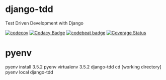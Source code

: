 # django-tdd
Test Driven Development with Django

[![codecov](https://codecov.io/gh/daenamkim/django-tdd/branch/master/graph/badge.svg)](https://codecov.io/gh/daenamkim/django-tdd)
[![Codacy Badge](https://api.codacy.com/project/badge/Grade/7cdbd43c7d21427085739f79c453b6a3)](https://www.codacy.com/app/daenam.kim/django-tdd?utm_source=github.com&amp;utm_medium=referral&amp;utm_content=daenamkim/django-tdd&amp;utm_campaign=Badge_Grade)
[![codebeat badge](https://codebeat.co/badges/ca0c7b9c-5241-4349-9026-a9939224453c)](https://codebeat.co/projects/github-com-daenamkim-django-tdd-master)
[![Coverage Status](https://coveralls.io/repos/github/daenamkim/django-tdd/badge.svg?branch=master)](https://coveralls.io/github/daenamkim/django-tdd?branch=master)

# pyenv
pyenv install 3.5.2
pyenv virtualenv 3.5.2 django-tdd
cd [working directory]
pyenv local django-tdd
